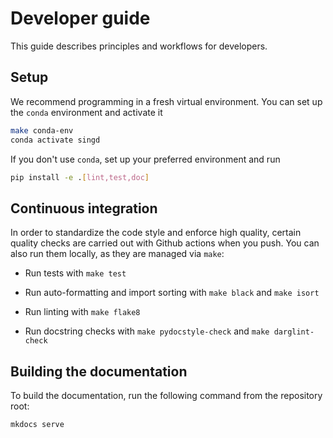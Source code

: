 # Developer guide

This guide describes principles and workflows for developers.

## Setup

We recommend programming in a fresh virtual environment. You can set up the
`conda` environment and activate it

```bash
make conda-env
conda activate singd
```

If you don't use `conda`, set up your preferred environment and run
```bash
pip install -e .[lint,test,doc]
```

## Continuous integration

In order to standardize the code style and enforce high quality, certain quality
checks are carried out with Github actions when you push. You can also run them
locally, as they are managed via `make`:

- Run tests with `make test`

- Run auto-formatting and import sorting with `make black` and `make isort`

- Run linting with `make flake8`

- Run docstring checks with `make pydocstyle-check` and `make darglint-check`

## Building the documentation

To build the documentation, run the following command from the repository root:

```bash
mkdocs serve
```
